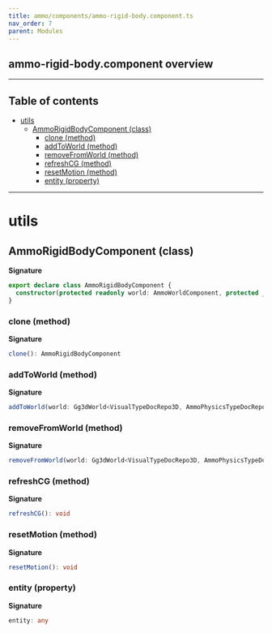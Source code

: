 ```yaml
---
title: ammo/components/ammo-rigid-body.component.ts
nav_order: 7
parent: Modules
---
```


## ammo-rigid-body.component overview

---

<h2 class="text-delta">Table of contents</h2>

- [utils](#utils)
  - [AmmoRigidBodyComponent (class)](#ammorigidbodycomponent-class)
    - [clone (method)](#clone-method)
    - [addToWorld (method)](#addtoworld-method)
    - [removeFromWorld (method)](#removefromworld-method)
    - [refreshCG (method)](#refreshcg-method)
    - [resetMotion (method)](#resetmotion-method)
    - [entity (property)](#entity-property)

---

# utils

## AmmoRigidBodyComponent (class)

**Signature**

```ts
export declare class AmmoRigidBodyComponent {
  constructor(protected readonly world: AmmoWorldComponent, protected _nativeBody: Ammo.btRigidBody)
}
```

### clone (method)

**Signature**

```ts
clone(): AmmoRigidBodyComponent
```

### addToWorld (method)

**Signature**

```ts
addToWorld(world: Gg3dWorld<VisualTypeDocRepo3D, AmmoPhysicsTypeDocRepo>): void
```

### removeFromWorld (method)

**Signature**

```ts
removeFromWorld(world: Gg3dWorld<VisualTypeDocRepo3D, AmmoPhysicsTypeDocRepo>): void
```

### refreshCG (method)

**Signature**

```ts
refreshCG(): void
```

### resetMotion (method)

**Signature**

```ts
resetMotion(): void
```

### entity (property)

**Signature**

```ts
entity: any
```
